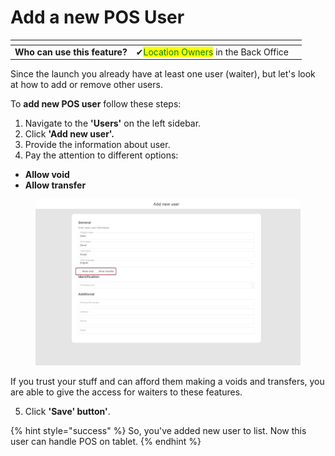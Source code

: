# Add a new POS User

<table data-card-size="large" data-view="cards" data-full-width="false"><thead><tr><th></th><th></th><th></th></tr></thead><tbody><tr><td><strong>Who can use this feature?</strong></td><td><span data-gb-custom-inline data-tag="emoji" data-code="2714">✔</span><mark style="color:green;">Location Owners</mark> in the Back Office</td><td></td></tr></tbody></table>

Since the launch you already have at least one user (waiter), but let's look at how to add or remove other users.

To **add new POS user** follow these steps:

1. Navigate to the **'Users'** on the left sidebar.
2. Click **'Add new user'.**
3. Provide the information about user.
4. Pay the attention to different options:

* **Allow void**
* **Allow transfer**

<figure><img src="../../.gitbook/assets/new-user.jpg" alt=""><figcaption></figcaption></figure>

If you trust your stuff and can afford them making a voids and transfers, you are able to give the access for waiters to these features.

5. Click **'Save' button'**.

{% hint style="success" %}
So, you've added new user to list. Now this user can handle POS on tablet.
{% endhint %}
